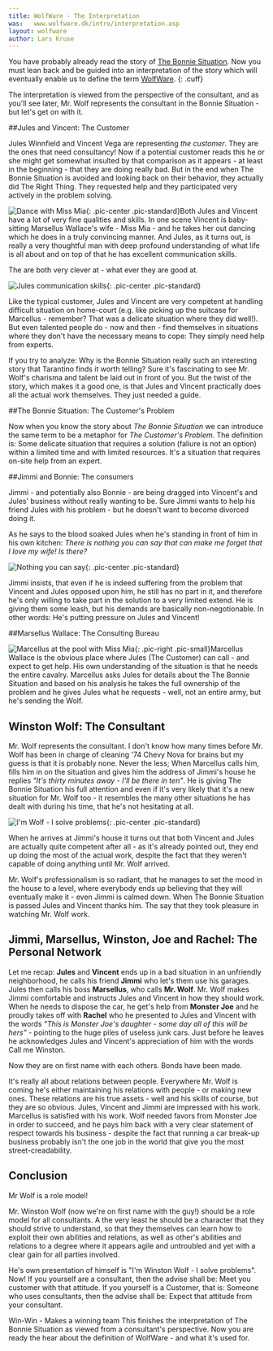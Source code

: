 ```yaml
---
title: WolfWare - The Interpretation
was:   www.wolfware.dk/intro/interpretation.asp
layout: wolfware
author: Lars Kruse
---
```


You have probably already read the story of [The Bonnie Situation](/wolfware/intro/bonnie). Now you must lean back and be guided into an interpretation of the story which will eventually enable us to define the term [WolfWare](/wolfware/concept/revelation).
{: .cuff}

The interpretation is viewed from the perspective of the consultant, and as you'll see later, Mr. Wolf represents the consultant in the Bonnie Situation  - but let's get on with it.

##Jules and Vincent: The Customer

Jules Winnfield and Vincent Vega are representing _the customer_. They are the ones that need consultancy! Now if a potential customer reads this he or she might get somewhat insulted by that comparison as it appears - at least in the beginning - that they are doing really bad. But in the end when The Bonnie Situation is avoided and looking back on their behavior, they actually did The Right Thing. They requested help and they participated very actively in the problem solving.

![Dance with Miss Mia](/wolfware/images/dance.jpg){: .pic-center .pic-standard}Both Jules and Vincent have a lot of very fine qualities and skills. In one scene Vincent is baby-sitting Marsellus Wallace's wife - Miss Mia - and he takes her out dancing which he does in a truly convincing manner. And Jules, as it turns out, is really a very thoughtful man with deep profound understanding of what life is all about and on top of that he has excellent communication skills.

The are both very clever at - what ever they are good at.

![Jules communication skills](/wolfware/images/ringo-pumpkin-jules-vincent.jpg){: .pic-center .pic-standard}

Like the typical customer, Jules and Vincent are very competent at handling difficult situation on home-court (e.g. like picking up the suitcase for Marcellus - remember? That was a delicate situation where they did well!). But even talented people do - now and then - find themselves in situations where they don't have the necessary means to cope: They simply need help from experts.

If you try to analyze: Why is the Bonnie Situation really such an interesting story that Tarantino finds it worth telling? Sure it's fascinating to see Mr. Wolf's charisma and talent be laid out in front of you. But the twist of the story, which makes it a good one, is that Jules and Vincent practically does all the actual work themselves. They just needed a guide.

##The Bonnie Situation: The Customer's Problem

Now when you know the story about _The Bonnie Situation_ we can introduce the same term to be a metaphor for _The Customer's Problem_. The definition is: Some delicate situation that requires a solution (faliure is not an option) within a limited time and with limited resources. It's a situation that requires on-site help from an expert.

##Jimmi and Bonnie: The consumers

Jimmi - and potentially also Bonnie - are being dragged into Vincent's and Jules' business without really wanting to be. Sure Jimmi wants to help his friend Jules with his problem - but he doesn't want to become divorced doing it.

As he says to the blood soaked Jules when he's standing in front of him in his own kitchen: _There is nothing you can say that can make me forget that I love my wife! Is there?_

![Nothing you can say](/wolfware/images/nothing-you-can-say.jpg){: .pic-center .pic-standard}

Jimmi insists, that even if he is indeed suffering from the problem that Vincent and Jules opposed upon him, he still has no part in it, and therefore he's only willing to take part in the solution to a very limited extend. He is giving them some leash, but his demands are basically non-negotionable.
In other words: He's putting pressure on Jules and Vincent!

##Marsellus Wallace: The Consulting Bureau

![Marcellus at the pool with Miss Mia](/wolfware/images/marcellus-at-the-pool-with-mia.jpg){: .pic-right .pic-small}Marcellus Wallace is the obvious place where Jules (The Customer) can call - and expect to get help. His own understanding of the situation is that he needs the entire cavalry. Marcellus asks Jules for details about the The Bonnie Situation and based on his analysis he takes the full ownership of the problem and he gives Jules what he requests - well, not an entire army, but he's sending the Wolf.

## Winston Wolf: The Consultant

Mr. Wolf represents the consultant. I don't know how many times before Mr. Wolf has been in charge of cleaning '74 Chevy Nova for brains but my guess is that it is probably none. Never the less; When Marcellus calls him, fills him in on the situation and gives him the address of Jimmi's house he replies _"It's thirty minutes away - I'll be there in ten"_. He is giving The Bonnie Situation his full attention and even if it's very likely that it's a new situation for Mr. Wolf too - it resembles the many other situations he has dealt with during his time, that he's not hesitating at all.

![I'm Wolf - I solve problems](/wolfware/images/im-wolf-i-solve-problems.png){: .pic-center .pic-standard}

When he arrives at Jimmi's house it turns out that both Vincent and Jules are actually quite competent after all - as it's already pointed out, they end up doing the most of the actual work, despite the fact that they weren't capable of doing anything until Mr. Wolf arrived.

Mr. Wolf's professionalism is so radiant, that he manages to set the mood in the house to a level, where everybody ends up believing that they will eventually make it - even Jimmi is calmed down. When The Bonnie Situation is passed Jules and Vincent thanks him. The say that they took pleasure in watching Mr. Wolf work.

## Jimmi, Marsellus, Winston, Joe and Rachel: The Personal Network

Let me recap: __Jules__ and __Vincent__ ends up in a bad situation in an unfriendly neighborhood, he calls his friend __Jimmi__ who let's them use his garages. Jules then calls his boss __Marsellus__, who calls __Mr. Wolf__. Mr. Wolf makes Jimmi comfortable and instructs Jules and Vincent in how they should work. When he needs to dispose the car, he get's help from __Monster Joe__ and he proudly takes off with __Rachel__ who he presented to Jules and Vincent with the words _"This is Monster Joe's daughter - some day all of this will be hers"_ - pointing to the huge piles of useless junk cars. Just before he leaves he acknowledges Jules and Vincent's appreciation of him with the words Call me Winston.

Now they are on first name with each others. Bonds have been made.

It's really all about relations between people. Everywhere Mr. Wolf is coming he's either maintaining his relations with people - or making new ones. These relations are his true assets - well and his skills of course, but they are so obvious. Jules, Vincent and Jimmi are impressed with his work. Marcellus is satisfied with his work. Wolf needed favors from Monster Joe in order to succeed, and he pays him back with a very clear statement of respect towards his business - despite the fact that running a car break-up business probably isn't the one job in the world that give you the most street-creadability.

## Conclusion

Mr Wolf is a role model!

Mr. Winston Wolf (now we're on first name with the guy!) should be a role model for all consultants. A the very least he should be a character that they should strive to understand, so that they themselves can learn how to exploit their own abilities and relations, as well as other's abilities and relations to a degree where it appears agile and untroubled and yet with a clear gain for all parties involved.

He's own presentation of himself is "I'm Winston Wolf - I solve problems".
Now! If you yourself are a consultant, then the advise shall be: Meet you customer with that attitude. If you yourself is a Customer, that is: Someone who uses consultants, then the advise shall be: Expect that attitude from your consultant.

Win-Win - Makes a winning team
This finishes the interpretation of The Bonnie Situation as viewed from a consultant's perspective. Now you are ready the hear about the definition of WolfWare - and what it's used for.
